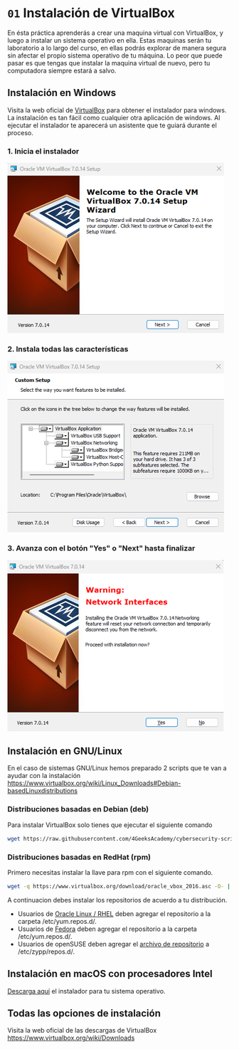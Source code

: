 # `01` Instalación de VirtualBox

En ésta práctica aprenderás a crear una maquina virtual con VirtualBox, y luego a instalar un sistema operativo en ella. Estas maquinas serán tu laboratorio a lo largo del curso, en ellas podrás explorar de manera segura sin afectar el propio sistema operativo de tu máquina. Lo peor que puede pasar es que tengas que instalar la maquina virtual de nuevo, pero tu computadora siempre estará a salvo.

## Instalación en Windows

Visita la web oficial de [VirtualBox](https://www.virtualbox.org/wiki/Downloads) para obtener el instalador para windows. La instalación es tan fácil como cualquier otra aplicación de windows. Al ejecutar el instalador te aparecerá un asistente que te guiará durante el proceso.

### 1. Inicia el instalador

![Inicio de instalador](../../.learn/assets/vbinstall1.png)

### 2. Instala todas las características

![Inicio de instalador](../../.learn/assets/vbinstall2.png)

### 3. Avanza con el botón "Yes" o "Next" hasta finalizar

![Inicio de instalador](../../.learn/assets/vbinstall3.png)

## Instalación en GNU/Linux

En el caso de sistemas GNU/Linux hemos preparado 2 scripts que te van a ayudar con la instalación
https://www.virtualbox.org/wiki/Linux_Downloads#Debian-basedLinuxdistributions

### Distribuciones basadas en Debian (deb)

Para instalar VirtualBox solo tienes que ejecutar el siguiente comando

```bash
wget https://raw.githubusercontent.com/4GeeksAcademy/cybersecurity-scripts/main/installing-virtualbox-linux-debian/install-virtualbox.sh -O - | sudo sh
```

### Distribuciones basadas en RedHat (rpm)

Primero necesitas instalar la llave para rpm con el siguiente comando.

```bash
wget -q https://www.virtualbox.org/download/oracle_vbox_2016.asc -O- | rpm --import -
```

A continuacion debes instalar los repositorios de acuerdo a tu distribución.

- Usuarios de [Oracle Linux / RHEL](https://download.virtualbox.org/virtualbox/rpm/el/virtualbox.repo) deben agregar el repositorio a la carpeta /etc/yum.repos.d/.
- Usuarios de [Fedora](https://download.virtualbox.org/virtualbox/rpm/fedora/virtualbox.repo) deben agregar el repositorio a la carpeta /etc/yum.repos.d/.
- Usuarios de openSUSE deben agregar el [archivo de repositorio](https://download.virtualbox.org/virtualbox/rpm/opensuse/virtualbox.repo) a /etc/zypp/repos.d/.

## Instalación en macOS con procesadores Intel

[Descarga aquí](https://download.virtualbox.org/virtualbox/7.0.14/VirtualBox-7.0.14-161095-OSX.dmg) el instalador para tu sistema operativo.

## Todas las opciones de instalación

Visita la web oficial de las descargas de VirtualBox
https://www.virtualbox.org/wiki/Downloads